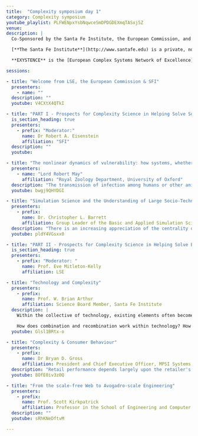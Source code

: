 ```yaml
---
title:  "Complexity symposium day 1"
category: Complexity symposium
youtube_playlist: PLFWENpxYsbNqwceSmDPDGDEXmqTASxj5Z
venue: 
description: |
  Co-Sponsored by the Santa Fe Institute, the European Commission, and the London School of Economics.

  [**The Santa Fe Institute**](http://www.santafe.edu) is a private, non-profit, multidisciplinary research and education center, founded in 1984. Since its founding SFI has devoted itself to creating a new kind of scientific research community, pursuing emerging science. Operating as a small, visiting institution, SFI seeks to catalyze new collaborative, multidisciplinary projects that break down the barriers between the traditional disciplines, to spread its ideas and methodologies to other individuals and encourage the practical applications of its results.

  **EXYSTENCE** is the [European Complex Systems Network of Excellence](http://www.complexityscience.org), funded by the Future Emerging Technologies (FET) of the European Commission. Membership is open to both academics and business members. The series of Seminars is organised by Professor Eve Mitleton-Kelly, Exystence Coordinator for Links with Industry and Government and Director, Complexity Research Programme, London School of Economics.

sessions:

- title: "Welcome from LSE, the European Commission & SFI"
  presenters: 
    - name: ""
  description: ""
  youtube: V4CXtX4QTkI

- title: "PART I - Prospects for Complexity Science in Helping Solve Societal Issues"
  is_section_heading: true
  presenters: 
    - prefix: "Moderator:"
      name: Dr Robert A. Eisenstein
      affiliation: "SFI"
  description: ""
  youtube:

- title: "The nonlinear dynamics of vulnerability: how systems, whether ecosystems, or IT networks, or transmission networks for infectious diseases, respond to disturbance"
  presenters: 
    - name: "Lord Robert May"
      affiliation: "Royal Zoology Department, University of Oxford"
  description: "The transmission of infection among humans or other animals, the spread of viruses or worms among computers, and the way ecosystems respond to disturbance are three examples of nonlinear dynamical systems whose behaviour depends upon the nature of the network of connections among nodes (that is individuals, computers, species, respectively). Recent and current concern about HIV/AIDS, SARS, and foot and mouth disease among livestock have prompted advances in our understanding of the interplay between network patterns and effective control measures. Separate, but ultimately related, work has recently focussed (often in the context of 'homeland security') on protecting IT networks from attack. Perhaps surprisingly, this work has made relatively little contact with older questions about ecosystem resilience. My talk aims to be an opinionated overview of all this."
  youtube: bwgj9QHYDGI

- title: "Simulation Science and the Understanding of Large Socio-Technical Systems"
  presenters:
    - prefix:
      name: Dr. Christopher L. Barrett
      affiliation: Group Leader of the Basic and Applied Simulation Science Group of the Computing and Computational Sciences Division, Los Alamos National Laboratory
  description: "There is an increasing appreciation of the centrality of complex cascades of interactions among various (psychological, social, physical, and technological) elements of human systems and our environment. Dr Barrett will introduce a perspective on foundations of interaction-based systems and interaction-based computing as the natural basis for the simulation and analysis of in large socio-technical systems. The approach is interesting theoretically and also useful in many important ways, and he will emphasize one of them: scaling practical simulations of operating civil infrastructures that involve interactions among very large numbers (106 to 1012) of heterogeneous, interacting entities."
  youtube: pldY4VGsxx0

- title: "PART II - Prospects for Complexity Science in Helping Solve Business and Technology Problems"
  is_section_heading: true
  presenters:
    - prefix: "Moderator: "
      name: Prof. Eve Mitleton-Kelly
      affiliation: LSE

- title: "Technology and Complexity"
  presenters:
    - prefix:
      name: Prof. W. Brian Arthur
      affiliation: Science Board Member, Santa Fe Institute
  description: |
    Within the collective of technology, existing elements often become building blocks that build further building blocks--further technologies. Thus Lee De Forest's triode vacuum tube combined with other electronic elements to create the amplifier, the oscillator, the heterodyne mixer, and eventually the logic circuit. These, in their turn, became building blocks in yet further devices: transmission repeaters in telephony, radar, and early computers.

    How does combination and recombination work within technology? How do higher-level technologies come into being from simpler ones? And by what dynamics does the entire collective of technology emerge from primitive elements? Prof. Arthur will discuss these questions and how they relate to complexity.
  youtube: Glsl1BRtx-o

- title: "Complexity & Consumer Behaviour"
  presenters:
    - prefix:
      name: Dr Bryan D. Gross
      affiliation: President and Chief Executive Officer, MPSI Systems Inc.
  description: "Retail performance depends largely upon the retailer's ability to manage the store-customer interface across all stores in a retail network; made more complex by interactions between proximal stores and consumers. Sustained retail success requires simultaneous consideration of the impact of all decisions at all points in the retail network. Simulation models have offered decades of scientific support for managing this complex environment. Optimization methods married to simulation systems now offer a further, significant improvement for managing complexities of the store-customer interface."
  youtube: 8OfE0iv3z0Q

- title: "From the scale-free Web to Avogadro-scale Engineering"
  presenters:
    - prefix:
      name: Prof. Scott Kirkpatrick
      affiliation: Professor in the School of Engineering and Computer Science, Hebrew University and Exystence Network of Excellence
  description: ""
  youtube: sRhKNeDftvM

---
```

